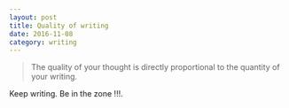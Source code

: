 ```yaml
---
layout: post
title: Quality of writing
date: 2016-11-08
category: writing
---
```


> The quality of your thought is directly proportional to the quantity of your writing.

Keep writing. Be in the zone !!!.

